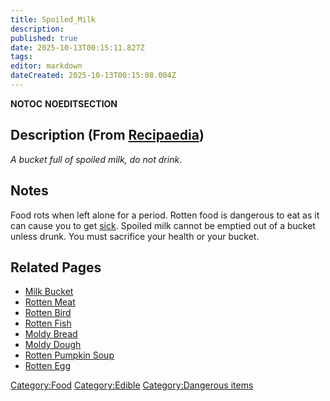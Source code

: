 ```yaml
---
title: Spoiled_Milk
description: 
published: true
date: 2025-10-13T00:15:11.827Z
tags: 
editor: markdown
dateCreated: 2025-10-13T00:15:08.004Z
---
```


__NOTOC__ __NOEDITSECTION__

## Description (From [Recipaedia](Recipaedia "wikilink"))

*A bucket full of spoiled milk, do not drink*.

## Notes

Food rots when left alone for a period. Rotten food is dangerous to eat
as it can cause you to get [sick](Sickness "wikilink"). Spoiled milk
cannot be emptied out of a bucket unless drunk. You must sacrifice your
health or your bucket.

## Related Pages

  - [Milk Bucket](Milk_Bucket "wikilink")
  - [Rotten Meat](Rotten_Meat "wikilink")
  - [Rotten Bird](Rotten_Bird "wikilink")
  - [Rotten Fish](Rotten_Fish "wikilink")
  - [Moldy Bread](Moldy_Bread "wikilink")
  - [Moldy Dough](Moldy_Dough "wikilink")
  - [Rotten Pumpkin Soup](Rotten_Pumpkin_Soup "wikilink")
  - [Rotten Egg](Rotten_Egg "wikilink")

[Category:Food](Category:Food "wikilink")
[Category:Edible](Category:Edible "wikilink") [Category:Dangerous
items](Category:Dangerous_items "wikilink")